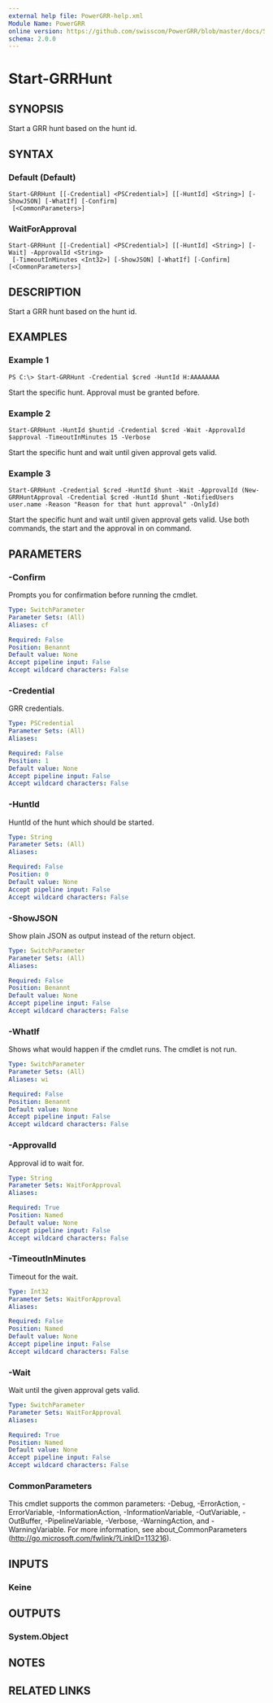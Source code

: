 ```yaml
---
external help file: PowerGRR-help.xml
Module Name: PowerGRR
online version: https://github.com/swisscom/PowerGRR/blob/master/docs/Start-GRRHunt.md
schema: 2.0.0
---
```


# Start-GRRHunt

## SYNOPSIS
Start a GRR hunt based on the hunt id.

## SYNTAX

### Default (Default)
```
Start-GRRHunt [[-Credential] <PSCredential>] [[-HuntId] <String>] [-ShowJSON] [-WhatIf] [-Confirm]
 [<CommonParameters>]
```

### WaitForApproval
```
Start-GRRHunt [[-Credential] <PSCredential>] [[-HuntId] <String>] [-Wait] -ApprovalId <String>
 [-TimeoutInMinutes <Int32>] [-ShowJSON] [-WhatIf] [-Confirm] [<CommonParameters>]
```

## DESCRIPTION
Start a GRR hunt based on the hunt id.

## EXAMPLES

### Example 1
```
PS C:\> Start-GRRHunt -Credential $cred -HuntId H:AAAAAAAA
```

Start the specific hunt. Approval must be granted before.

### Example 2
```
Start-GRRHunt -HuntId $huntid -Credential $cred -Wait -ApprovalId $approval -TimeoutInMinutes 15 -Verbose
```

Start the specific hunt and wait until given approval gets valid.

### Example 3
```
Start-GRRHunt -Credential $cred -HuntId $hunt -Wait -ApprovalId (New-GRRHuntApproval -Credential $cred -HuntId $hunt -NotifiedUsers user.name -Reason "Reason for that hunt approval" -OnlyId)
```

Start the specific hunt and wait until given approval gets valid. Use both
commands, the start and the approval in on command.

## PARAMETERS

### -Confirm
Prompts you for confirmation before running the cmdlet.

```yaml
Type: SwitchParameter
Parameter Sets: (All)
Aliases: cf

Required: False
Position: Benannt
Default value: None
Accept pipeline input: False
Accept wildcard characters: False
```

### -Credential
GRR credentials.

```yaml
Type: PSCredential
Parameter Sets: (All)
Aliases:

Required: False
Position: 1
Default value: None
Accept pipeline input: False
Accept wildcard characters: False
```

### -HuntId
HuntId of the hunt which should be started.

```yaml
Type: String
Parameter Sets: (All)
Aliases:

Required: False
Position: 0
Default value: None
Accept pipeline input: False
Accept wildcard characters: False
```

### -ShowJSON
Show plain JSON as output instead of the return object.

```yaml
Type: SwitchParameter
Parameter Sets: (All)
Aliases:

Required: False
Position: Benannt
Default value: None
Accept pipeline input: False
Accept wildcard characters: False
```

### -WhatIf
Shows what would happen if the cmdlet runs.
The cmdlet is not run.

```yaml
Type: SwitchParameter
Parameter Sets: (All)
Aliases: wi

Required: False
Position: Benannt
Default value: None
Accept pipeline input: False
Accept wildcard characters: False
```

### -ApprovalId
Approval id to wait for.

```yaml
Type: String
Parameter Sets: WaitForApproval
Aliases:

Required: True
Position: Named
Default value: None
Accept pipeline input: False
Accept wildcard characters: False
```

### -TimeoutInMinutes
Timeout for the wait.

```yaml
Type: Int32
Parameter Sets: WaitForApproval
Aliases:

Required: False
Position: Named
Default value: None
Accept pipeline input: False
Accept wildcard characters: False
```

### -Wait
Wait until the given approval gets valid.

```yaml
Type: SwitchParameter
Parameter Sets: WaitForApproval
Aliases:

Required: True
Position: Named
Default value: None
Accept pipeline input: False
Accept wildcard characters: False
```

### CommonParameters
This cmdlet supports the common parameters: -Debug, -ErrorAction, -ErrorVariable, -InformationAction, -InformationVariable, -OutVariable, -OutBuffer, -PipelineVariable, -Verbose, -WarningAction, and -WarningVariable. For more information, see about_CommonParameters (http://go.microsoft.com/fwlink/?LinkID=113216).

## INPUTS

### Keine

## OUTPUTS

### System.Object

## NOTES

## RELATED LINKS
